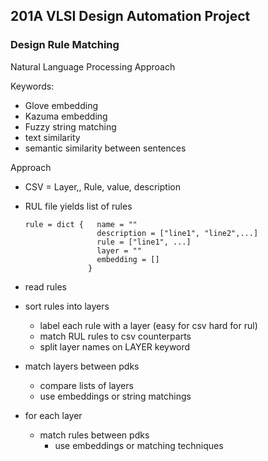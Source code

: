 ## 201A VLSI Design Automation Project

### Design Rule Matching 

Natural Language Processing Approach

Keywords:
- Glove embedding
- Kazuma embedding
- Fuzzy string matching
- text similarity
- semantic similarity between sentences

Approach
- CSV = Layer,,
		Rule, value, description
- RUL file yields list of rules
	```
	rule = dict {	name = ""
					description = ["line1", "line2",...]
				   	rule = ["line1", ...]
					layer = ""
				  	embedding = []
				  }
	```

- read rules
- sort rules into layers
	* label each rule with a layer (easy for csv hard for rul)
	* match RUL rules to csv counterparts
	* split layer names on LAYER keyword
- match layers between pdks
	* compare lists of layers
	* use embeddings or string matchings
- for each layer
	- match rules between pdks
		* use embeddings or matching techniques
